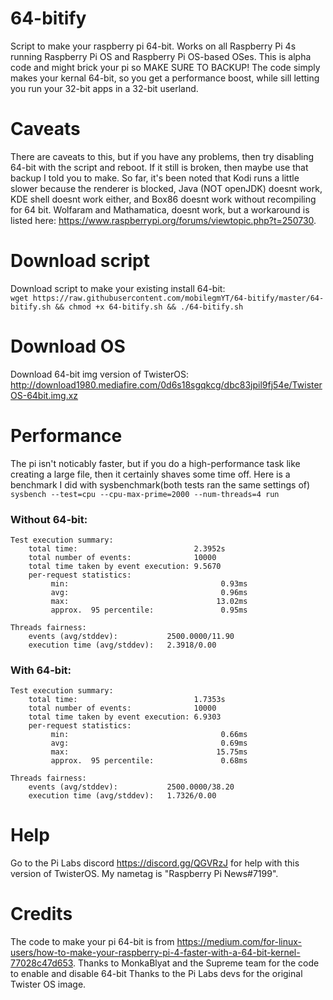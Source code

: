 # 64-bitify
Script to make your raspberry pi 64-bit. Works on all Raspberry Pi 4s running Raspberry Pi OS and Raspberry Pi OS-based OSes. This is alpha code and might brick your pi so MAKE SURE TO BACKUP! The code simply makes your kernal 64-bit, so you get a performance boost, while sill letting you run your 32-bit apps in a 32-bit userland. 

# Caveats 
There are caveats to this, but if you have any problems, then try disabling 64-bit with the script and reboot. If it still is broken, then maybe use that backup I told you to make. So far, it's been noted that Kodi runs a little slower because the renderer is blocked, Java (NOT openJDK) doesnt work,  KDE shell doesnt work either, and Box86 doesnt work without recompiling for 64 bit. Wolfaram and Mathamatica, doesnt work, but a workaround is listed here: https://www.raspberrypi.org/forums/viewtopic.php?t=250730.

# Download script
Download script to make your existing install 64-bit:<br> `wget https://raw.githubusercontent.com/mobilegmYT/64-bitify/master/64-bitify.sh && chmod +x 64-bitify.sh && ./64-bitify.sh`

# Download OS
Download 64-bit img version of TwisterOS: http://download1980.mediafire.com/0d6s18sgqkcg/dbc83jpil9fj54e/TwisterOS-64bit.img.xz

# Performance
The pi isn't noticably faster, but if you do a high-performance task like creating a large file, then it certainly shaves some time off. Here is a benchmark I did with sysbenchmark(both tests ran the same settings of) `sysbench --test=cpu --cpu-max-prime=2000 --num-threads=4 run`

### Without 64-bit:
```
Test execution summary:
    total time:                          2.3952s
    total number of events:              10000
    total time taken by event execution: 9.5670
    per-request statistics:
         min:                                  0.93ms
         avg:                                  0.96ms
         max:                                 13.02ms
         approx.  95 percentile:               0.95ms

Threads fairness:
    events (avg/stddev):           2500.0000/11.90
    execution time (avg/stddev):   2.3918/0.00
```    

### With 64-bit:
```
Test execution summary:
    total time:                          1.7353s
    total number of events:              10000
    total time taken by event execution: 6.9303
    per-request statistics:
         min:                                  0.66ms
         avg:                                  0.69ms
         max:                                 15.75ms
         approx.  95 percentile:               0.68ms

Threads fairness:
    events (avg/stddev):           2500.0000/38.20
    execution time (avg/stddev):   1.7326/0.00
```    

# Help
Go to the Pi Labs discord https://discord.gg/QGVRzJ for help with this version of TwisterOS. My nametag is "Raspberry Pi News#7199".

# Credits
The code to make your pi 64-bit is from https://medium.com/for-linux-users/how-to-make-your-raspberry-pi-4-faster-with-a-64-bit-kernel-77028c47d653.
Thanks to MonkaBlyat and the Supreme team for the code to enable and disable 64-bit
Thanks to the Pi Labs devs for the original Twister OS image.
